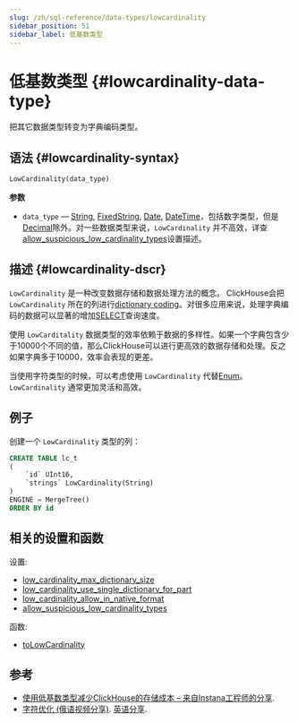 ```yaml
---
slug: /zh/sql-reference/data-types/lowcardinality
sidebar_position: 51
sidebar_label: 低基数类型
---
```


# 低基数类型 {#lowcardinality-data-type}

把其它数据类型转变为字典编码类型。

## 语法 {#lowcardinality-syntax}

```sql
LowCardinality(data_type)
```

**参数**

- `data_type` — [String](string.md), [FixedString](fixedstring.md), [Date](date.md), [DateTime](datetime.md)，包括数字类型，但是[Decimal](decimal.md)除外。对一些数据类型来说，`LowCardinality` 并不高效，详查[allow_suspicious_low_cardinality_types](../../operations/settings/settings.md#allow_suspicious_low_cardinality_types)设置描述。

## 描述 {#lowcardinality-dscr}

`LowCardinality` 是一种改变数据存储和数据处理方法的概念。 ClickHouse会把 `LowCardinality` 所在的列进行[dictionary coding](https://en.wikipedia.org/wiki/Dictionary_coder)。对很多应用来说，处理字典编码的数据可以显著的增加[SELECT](../statements/select/index.md)查询速度。

使用 `LowCarditality` 数据类型的效率依赖于数据的多样性。如果一个字典包含少于10000个不同的值，那么ClickHouse可以进行更高效的数据存储和处理。反之如果字典多于10000，效率会表现的更差。

当使用字符类型的时候，可以考虑使用 `LowCardinality` 代替[Enum](enum.md)。 `LowCardinality` 通常更加灵活和高效。

## 例子

创建一个 `LowCardinality` 类型的列：

```sql
CREATE TABLE lc_t
(
    `id` UInt16,
    `strings` LowCardinality(String)
)
ENGINE = MergeTree()
ORDER BY id
```

## 相关的设置和函数

设置:

- [low_cardinality_max_dictionary_size](../../operations/settings/settings.md#low_cardinality_max_dictionary_size)
- [low_cardinality_use_single_dictionary_for_part](../../operations/settings/settings.md#low_cardinality_use_single_dictionary_for_part)
- [low_cardinality_allow_in_native_format](../../operations/settings/settings.md#low_cardinality_allow_in_native_format)
- [allow_suspicious_low_cardinality_types](../../operations/settings/settings.md#allow_suspicious_low_cardinality_types)

函数:

- [toLowCardinality](../functions/type-conversion-functions.md#tolowcardinality)

## 参考

- [使用低基数类型减少ClickHouse的存储成本 – 来自Instana工程师的分享](https://www.instana.com/blog/reducing-clickhouse-storage-cost-with-the-low-cardinality-type-lessons-from-an-instana-engineer/).
- [字符优化 (俄语视频分享)](https://youtu.be/rqf-ILRgBdY?list=PL0Z2YDlm0b3iwXCpEFiOOYmwXzVmjJfEt). [英语分享](https://github.com/ClickHouse/clickhouse-presentations/raw/master/old_meetups/meetup19/string_optimization.pdf).
